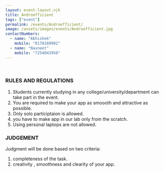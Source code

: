 ```yaml
---
layout: event-layout.njk
title: Androefficient
tags: ["event"]
permalink: /events/Androefficient/
image: /assets/images/events/Androefficient.jpg
contactNumbers:
  - name: "Abhishek"
    mobile: "8178169992"
  - name: "Navneet"
    mobile: "7254043950"
---
```



</br>

### RULES AND REGULATIONS

1. Students currently studying in any college/university/department can take part in the event.
2. You are required to make your app as smoooth and attractive as possible.
3. Only solo participtaion is allowed.
4. you have to make app in our lab only from the scratch.
5. Using personal laptops are not allowed.


### JUDGEMENT

Judgment will be done based on two criteria:

1. completeness of the task.
2. creativity , smoothness and clearity of your app.
